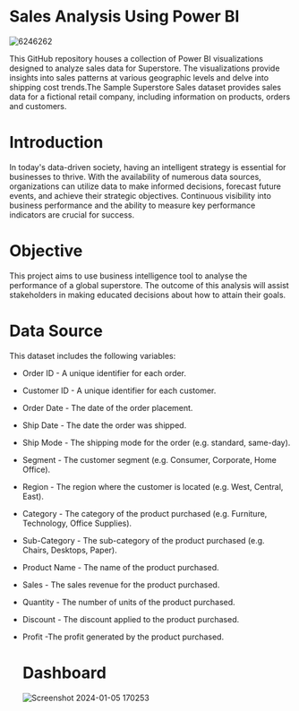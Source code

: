 # Sales Analysis Using Power BI

![6246262](https://github.com/badarunnisats/Sales-Analysis-Using-Power-BI/assets/109198401/f4f2c52d-c4f8-41ba-94f7-b8cafb017eb2)


This GitHub repository houses a collection of Power BI visualizations designed to analyze sales data for Superstore. The visualizations provide insights into sales patterns at various geographic levels and delve into shipping cost trends.The Sample Superstore Sales dataset provides sales data for a fictional retail company, including information on products, orders and customers.

# Introduction

In today's data-driven society, having an intelligent strategy is essential for businesses to thrive. With the availability of numerous data sources, organizations can utilize data to make informed decisions, forecast future events, and achieve their strategic objectives. Continuous visibility into business performance and the ability to measure key performance indicators are crucial for success.

# Objective

This project aims to use business intelligence tool to analyse the performance of a global superstore. The outcome of this analysis will assist stakeholders in making educated decisions about how to attain their goals.

# Data Source

This dataset includes the following variables:
- Order ID - A unique identifier for each order.
- Customer ID - A unique identifier for each customer.
- Order Date - The date of the order placement.
- Ship Date - The date the order was shipped.
- Ship Mode - The shipping mode for the order (e.g. standard, same-day).
- Segment - The customer segment (e.g. Consumer, Corporate, Home Office).
- Region - The region where the customer is located (e.g. West, Central, East).
- Category - The category of the product purchased (e.g. Furniture, Technology, Office Supplies).
- Sub-Category - The sub-category of the product purchased (e.g. Chairs, Desktops, Paper).
- Product Name - The name of the product purchased.
- Sales - The sales revenue for the product purchased.
- Quantity - The number of units of the product purchased.
- Discount - The discount applied to the product purchased.
- Profit -The profit generated by the product purchased.

  # Dashboard

  ![Screenshot 2024-01-05 170253](https://github.com/badarunnisats/Sales-Analysis-Using-Power-BI/assets/109198401/064cfb02-a5b6-4d7c-b435-e86148e412e9)
